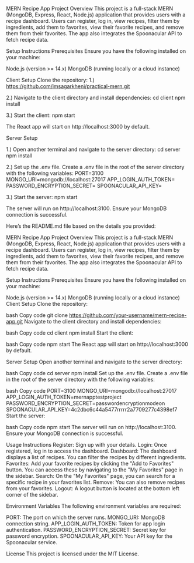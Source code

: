 MERN Recipe App
Project Overview
This project is a full-stack MERN (MongoDB, Express, React, Node.js) application that provides users with a recipe dashboard. Users can register, log in, view recipes, filter them by ingredients, add them to favorites, view their favorite recipes, and remove them from their favorites. The app also integrates the Spoonacular API to fetch recipe data.

Setup Instructions
Prerequisites
Ensure you have the following installed on your machine:

Node.js (version >= 14.x)
MongoDB (running locally or a cloud instance)


Client Setup
Clone the repository:
1.) https://github.com/imsagarkheni/practical-mern.git

2.) Navigate to the client directory and install dependencies:
cd client
npm install

3.) Start the client:
    npm start

The React app will start on http://localhost:3000 by default.


Server Setup

1.) Open another terminal and navigate to the server directory:
cd server
npm install


2.) Set up the .env file. Create a .env file in the root of the server directory with the following variables:
PORT=3100
MONGO_URI=mongodb://localhost:27017
APP_LOGIN_AUTH_TOKEN=
PASSWORD_ENCRYPTION_SECRET=
SPOONACULAR_API_KEY=

3.) Start the server:
npm start

The server will run on http://localhost:3100. Ensure your MongoDB connection is successful.




Here’s the README.md file based on the details you provided:

MERN Recipe App
Project Overview
This project is a full-stack MERN (MongoDB, Express, React, Node.js) application that provides users with a recipe dashboard. Users can register, log in, view recipes, filter them by ingredients, add them to favorites, view their favorite recipes, and remove them from their favorites. The app also integrates the Spoonacular API to fetch recipe data.

Setup Instructions
Prerequisites
Ensure you have the following installed on your machine:

Node.js (version >= 14.x)
MongoDB (running locally or a cloud instance)
Client Setup
Clone the repository:

bash
Copy code
git clone https://github.com/your-username/mern-recipe-app.git
Navigate to the client directory and install dependencies:

bash
Copy code
cd client
npm install
Start the client:

bash
Copy code
npm start
The React app will start on http://localhost:3000 by default.

Server Setup
Open another terminal and navigate to the server directory:

bash
Copy code
cd server
npm install
Set up the .env file. Create a .env file in the root of the server directory with the following variables:

bash
Copy code
PORT=3100
MONGO_URI=mongodb://localhost:27017
APP_LOGIN_AUTH_TOKEN=mernapptestproject
PASSWORD_ENCRYPTION_SECRET=passwordencryptionmodeon
SPOONACULAR_API_KEY=4c2dbc6c44a5477rrrrr2a7709277c4398ef7
Start the server:

bash
Copy code
npm start
The server will run on http://localhost:3100. Ensure your MongoDB connection is successful.

Usage Instructions
Register: Sign up with your details.
Login: Once registered, log in to access the dashboard.
Dashboard: The dashboard displays a list of recipes. You can filter the recipes by different ingredients.
Favorites: Add your favorite recipes by clicking the "Add to Favorites" button. You can access these by navigating to the "My Favorites" page in the sidebar.
Search: On the "My Favorites" page, you can search for a specific recipe in your favorites list.
Remove: You can also remove recipes from your favorites.
Logout: A logout button is located at the bottom left corner of the sidebar.


Environment Variables
The following environment variables are required:

PORT: The port on which the server runs.
MONGO_URI: MongoDB connection string.
APP_LOGIN_AUTH_TOKEN: Token for app login authentication.
PASSWORD_ENCRYPTION_SECRET: Secret key for password encryption.
SPOONACULAR_API_KEY: Your API key for the Spoonacular service.


License
This project is licensed under the MIT License.

